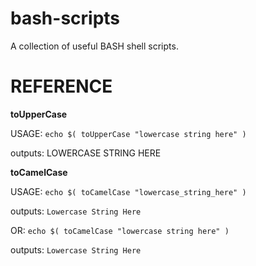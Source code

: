 # bash-scripts
A collection of useful BASH shell scripts.


# REFERENCE

**toUpperCase**

USAGE: `echo $( toUpperCase "lowercase string here" )`

outputs: LOWERCASE STRING HERE

**toCamelCase**

USAGE: `echo $( toCamelCase "lowercase_string_here" )`

outputs: `Lowercase String Here`

OR:	`echo $( toCamelCase "lowercase string here" )`

outputs: `Lowercase String Here`
